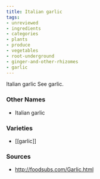 ```yaml
---
title: Italian garlic
tags:
- unreviewed
- ingredients
- categories
- plants
- produce
- vegetables
- root-underground
- ginger-and-other-rhizomes
- garlic
---
```

Italian garlic See garlic.

### Other Names

* Italian garlic

### Varieties

* [[garlic]]

### Sources
* http://foodsubs.com/Garlic.html
